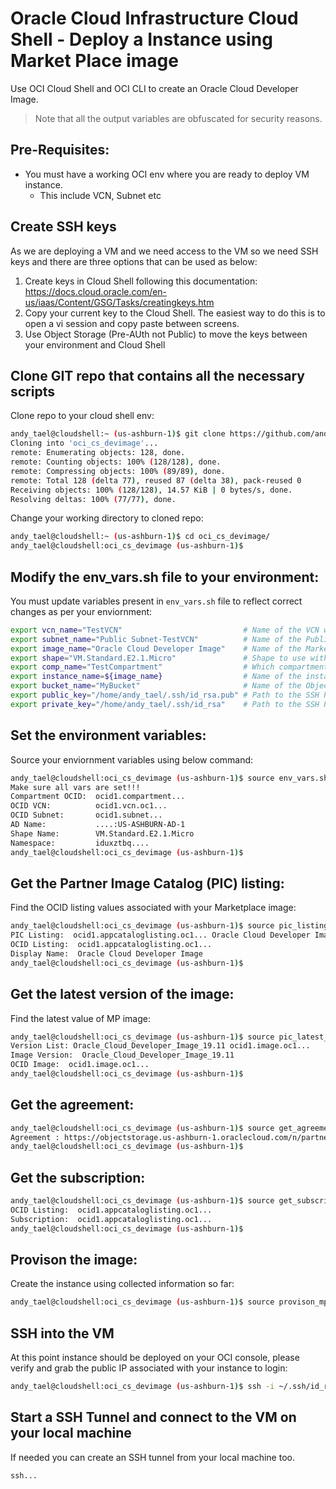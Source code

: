 # Oracle Cloud Infrastructure Cloud Shell - Deploy a Instance using Market Place image
Use OCI Cloud Shell and OCI CLI to create an Oracle Cloud Developer Image. 

> Note that all the output variables are obfuscated for security reasons.

## Pre-Requisites: 

- You must have a working OCI env where you are ready to deploy VM instance. 
    - This include VCN, Subnet etc

## Create SSH keys
As we are deploying a VM and we need access to the VM so we need SSH keys and there are three options that can be used as below: 

1. Create keys in Cloud Shell following this documentation: https://docs.cloud.oracle.com/en-us/iaas/Content/GSG/Tasks/creatingkeys.htm
2. Copy your current key to the Cloud Shell. The easiest way to do this is to open a vi session and copy paste between screens.
3. Use Object Storage (Pre-AUth not Public) to move the keys between your environment and Cloud Shell

## Clone GIT repo that contains all the necessary scripts

Clone repo to your cloud shell env:

```bash
andy_tael@cloudshell:~ (us-ashburn-1)$ git clone https://github.com/andytael/oci_cs_devimage.git
Cloning into 'oci_cs_devimage'...
remote: Enumerating objects: 128, done.
remote: Counting objects: 100% (128/128), done.
remote: Compressing objects: 100% (89/89), done.
remote: Total 128 (delta 77), reused 87 (delta 38), pack-reused 0
Receiving objects: 100% (128/128), 14.57 KiB | 0 bytes/s, done.
Resolving deltas: 100% (77/77), done.
```

Change your working directory to cloned repo: 

```bash
andy_tael@cloudshell:~ (us-ashburn-1)$ cd oci_cs_devimage/
andy_tael@cloudshell:oci_cs_devimage (us-ashburn-1)$ 
```

## Modify the env_vars.sh file to your environment:

You must update variables present in `env_vars.sh` file to reflect correct changes as per your enviornment: 

```bash
export vcn_name="TestVCN"                           # Name of the VCN where the instance will live
export subnet_name="Public Subnet-TestVCN"          # Name of the Public Subnet
export image_name="Oracle Cloud Developer Image"    # Name of the Marketplace Image
export shape="VM.Standard.E2.1.Micro"               # Shape to use with the Image (This is the Free version)
export comp_name="TestCompartment"                  # Which compartment
export instance_name=${image_name}                  # Name of the instane
export bucket_name="MyBucket"                       # Name of the Object Storaget bucket  
export public_key="/home/andy_tael/.ssh/id_rsa.pub" # Path to the SSH Public Key
export private_key="/home/andy_tael/.ssh/id_rsa"    # Path to the SSH Private Key
```

## Set the environment variables:

Source your enviornment variables using below command: 

```bash
andy_tael@cloudshell:oci_cs_devimage (us-ashburn-1)$ source env_vars.sh 
Make sure all vars are set!!!
Compartment OCID:  ocid1.compartment...
OCID VCN:          ocid1.vcn.oc1...
OCID Subnet:       ocid1.subnet...
AD Name:           ....:US-ASHBURN-AD-1
Shape Name:        VM.Standard.E2.1.Micro
Namespace:         iduxztbq....
andy_tael@cloudshell:oci_cs_devimage (us-ashburn-1)$ 
```
## Get the Partner Image Catalog (PIC) listing:

Find the OCID listing values associated with your Marketplace image: 

```bash
andy_tael@cloudshell:oci_cs_devimage (us-ashburn-1)$ source pic_listing.sh 
PIC Listing:  ocid1.appcataloglisting.oc1... Oracle Cloud Developer Image
OCID Listing:  ocid1.appcataloglisting.oc1...
Display Name:  Oracle Cloud Developer Image
andy_tael@cloudshell:oci_cs_devimage (us-ashburn-1)$ 
```
## Get the latest version of the image:

Find the latest value of MP image:

```bash
andy_tael@cloudshell:oci_cs_devimage (us-ashburn-1)$ source pic_latest_ver.sh 
Version List: Oracle_Cloud_Developer_Image_19.11 ocid1.image.oc1...
Image Version:  Oracle_Cloud_Developer_Image_19.11
OCID Image:  ocid1.image.oc1...
andy_tael@cloudshell:oci_cs_devimage (us-ashburn-1)$ 
```
## Get the agreement:

```bash
andy_tael@cloudshell:oci_cs_devimage (us-ashburn-1)$ source get_agreement.sh 
Agreement : https://objectstorage.us-ashburn-1.oraclecloud.com/n/partnerimagecatalog/b/eulas/o/oracle-apps-terms-of-use.txt fa771f612129bb9019965af32235ef5e7603621dbdb0d... 2020-03-26T20:33:20.089000+00:00
andy_tael@cloudshell:oci_cs_devimage (us-ashburn-1)$ 
```
## Get the subscription:
```bash
andy_tael@cloudshell:oci_cs_devimage (us-ashburn-1)$ source get_subscription.sh 
OCID Listing:  ocid1.appcataloglisting.oc1...
Subscription:  ocid1.appcataloglisting.oc1...
andy_tael@cloudshell:oci_cs_devimage (us-ashburn-1)$ 
```
## Provison the image:

Create the instance using collected information so far:

```bash
andy_tael@cloudshell:oci_cs_devimage (us-ashburn-1)$ source provison_mp_image.sh
```
## SSH into the VM

At this point instance should be deployed on your OCI console, please verify and grab the public IP associated with your instance to login: 

```bash
andy_tael@cloudshell:oci_cs_devimage (us-ashburn-1)$ ssh -i ~/.ssh/id_rsa opc@xx.xx.xx.xx
```

## Start a SSH Tunnel and connect to the VM on your local machine

If needed you can create an SSH tunnel from your local machine too.

```bash
ssh...
```
